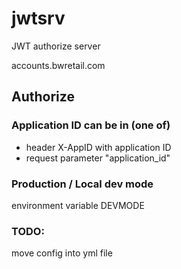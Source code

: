 # jwtsrv

JWT authorize server

accounts.bwretail.com

## Authorize
### Application ID can be in (one of)
 - header X-AppID with application ID
 - request parameter "application_id"


### Production / Local dev mode

environment variable DEVMODE


### TODO:
move config into yml file